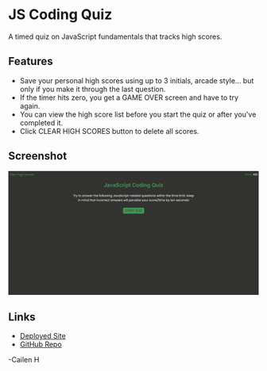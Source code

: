 # JS Coding Quiz
A timed quiz on JavaScript fundamentals that tracks high scores.

## Features
- Save your personal high scores using up to 3 initials, arcade style... but only if you make it through the last question.
- If the timer hits zero, you get a GAME OVER screen and have to try again.
- You can view the high score list before you start the quiz or after you've completed it.
- Click CLEAR HIGH SCORES button to delete all scores.

## Screenshot
![Screenshot of JavaScript Quiz](assets/images/Screenshot.png)

## Links
- [Deployed Site](https://cailenh.github.io/javascript-quiz/)
- [GitHub Repo](https://github.com/cailenh/javascript-quiz)

-Cailen H